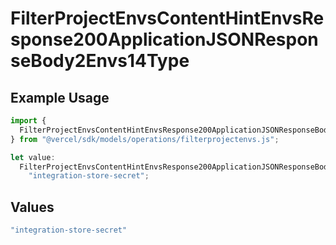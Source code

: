 # FilterProjectEnvsContentHintEnvsResponse200ApplicationJSONResponseBody2Envs14Type

## Example Usage

```typescript
import {
  FilterProjectEnvsContentHintEnvsResponse200ApplicationJSONResponseBody2Envs14Type,
} from "@vercel/sdk/models/operations/filterprojectenvs.js";

let value:
  FilterProjectEnvsContentHintEnvsResponse200ApplicationJSONResponseBody2Envs14Type =
    "integration-store-secret";
```

## Values

```typescript
"integration-store-secret"
```